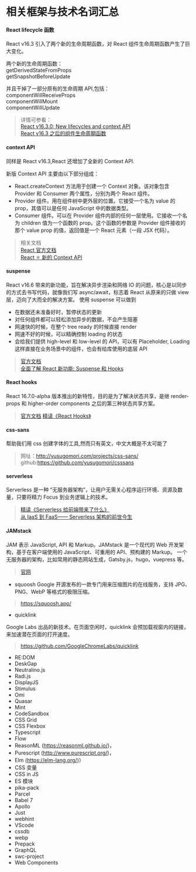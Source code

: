 # 相关框架与技术名词汇总

#### React lifecycle 函数

React v16.3 引入了两个新的生命周期函数，对 React 组件生命周期函数产生了巨大变化。

两个新的生命周期函数：  
getDerivedStateFromProps  
getSnapshotBeforeUpdate

并且干掉了一部分原有的生命周期 API,包括：  
componentWillReceiveProps  
componentWillMount  
componentWillUpdate

> 详情可参看：  
> [React v16.3.0: New lifecycles and context API](https://reactjs.org/blog/2018/03/29/react-v-16-3.html#component-lifecycle-changes)  
> [React v16.3 之后的组件生命周期函数](https://zhuanlan.zhihu.com/p/38030418)

#### context API

同样是 React v16.3,React 还增加了全新的 Context API.

新版 Context API 主要由以下部分组成：

- React.createContext 方法用于创建一个 Context 对象。该对象包含 Provider 和 Consumer 两个属性，分别为两个 React 组件。
- Provider 组件。用在组件树中更外层的位置。它接受一个名为 value 的 prop，其值可以是任何 JavaScript 中的数据类型。
- Consumer 组件。可以在 Provider 组件内部的任何一层使用。它接收一个名为 children 值为一个函数的 prop。这个函数的参数是 Provider 组件接收的那个 value prop 的值，返回值是一个 React 元素（一段 JSX 代码）。

> 相关文档  
> [React 官方文档](https://reactjs.org/docs/context.html)  
> [React ⚛️ 新的 Context API](https://juejin.im/post/5a75960b5188257a88503498)

#### suspense

React v16.6 带来的新功能，旨在解决异步渲染和网络 IO 的问题，核心是以同步的方式去书写代码，就像我们写 async/await，标志着 React 从原来的只做 view 层，迈向了大而全的解决方案。
使用 suspense 可以做到

- 在数据还未准备好时，暂停状态的更新
- 对任何组件都可以轻松添加异步的数据，不会产生阻塞
- 网速快的时候，在整个 tree ready 的时候直接 render
- 网速不好的时候，可以精确控制 loading 的状态
- 会给我们提供 high-level 和 low-level 的 API，可以有 Placeholder, Loading 这样直接在业务场景中的组件，也会有给库使用的底层 API

> [官方文档](https://reactjs.org/docs/react-api.html#reactsuspense)  
> [全面了解 React 新功能: Suspense 和 Hooks](https://segmentfault.com/a/1190000017483690)

#### React hooks

React 16.7.0-alpha 版本推出的新特性，目的是为了解决状态共享，是继 render-props 和 higher-order components 之后的第三种状态共享方案。

> [官方文档](https://reactjs.org/docs/hooks-intro.html)
> [精读《React Hooks》](https://juejin.im/post/5be8d3def265da611a476231)

#### css-sans

帮助我们用 css 创建字体的工具,然而只有英文，中文大概是不太可能了

> 网址：http://yusugomori.com/projects/css-sans/
> github:https://github.com/yusugomori/csssans

#### serverless

Serverless 是一种 “无服务器架构”，让用户无需关心程序运行环境、资源及数量，只要将精力 Focus 到业务逻辑上的技术。

> [精读《Serverless 给前端带来了什么》](https://github.com/dt-fe/weekly/blob/master/94.%E7%B2%BE%E8%AF%BB%E3%80%8AServerless%20%E7%BB%99%E5%89%8D%E7%AB%AF%E5%B8%A6%E6%9D%A5%E4%BA%86%E4%BB%80%E4%B9%88%E3%80%8B.md)  
> [从 IaaS 到 FaaS—— Serverless 架构的前世今生](https://amazonaws-china.com/cn/blogs/china/iaas-faas-serverless/)

#### JAMstack

JAM 表示 JavaScript, API 和 Markup。JAMstack 是一个现代的 Web 开发架构，基于在客户端使用的 JavaScript、可重用的 API、预构建的 Markup。
一个无服务器的架构，比如常用的静态网站生成，Gatsby.js，hugo，vuepress 等。

> [官网](https://jamstack.org/)

- squoosh
  Google 开源发布的一款专门用来压缩图片的在线服务，支持 JPG、PNG、WebP 等格式的极限压缩。

> https://squoosh.app/

- quicklink

Google Labs 出品的新技术。在页面空闲时，quicklink 会预加载视窗内的链接，来加速潜在页面的打开速度。

> https://github.com/GoogleChromeLabs/quicklink

- RE:DOM
- DeskGap
- Neutralino.js
- Radi.js
- DisplayJS
- Stimulus
- Omi
- Quasar
- Mint
- CodeSandbox
- CSS Grid
- CSS Flexbox
- Typescript
- Flow
- ReasonML
  (https://reasonml.github.io/)，
- Purescript
  (http://www.purescript.org/)，
- Elm
  (https://elm-lang.org/)）
- CSS 变量
- CSS in JS
- ES 模块
- pika-pack
- Parcel
- Babel 7
- Apollo
- Just
- webhint
- VScode
- cssdb
- webp
- Prepack
- GraphQL
- swc-project
- Web Components
